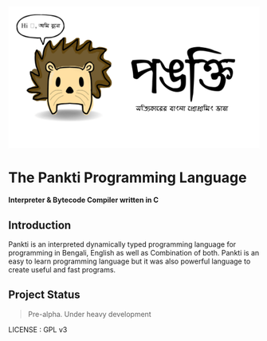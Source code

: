 ![Pankti Programming Language](./images/pankti_header.png)
# The Pankti Programming Language
#### Interpreter & Bytecode Compiler written in C  


## Introduction
Pankti is an interpreted dynamically typed programming language for programming 
in Bengali, English as well as Combination of both. Pankti is an easy to learn
programming language but it was also powerful language to create useful and fast
programs.

## Project Status
> Pre-alpha. Under heavy development

LICENSE : GPL v3
